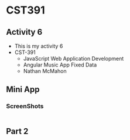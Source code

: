 # CST391

## Activity 6
- This is my activity 6
- CST-391
     - JavaScript Web Application Development
     - Angular Music App Fixed Data
     - Nathan McMahon

## Mini App
### ScreenShots

![]()


## Part 2

